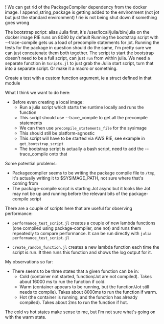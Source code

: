 ! We can get rid of the PackageCompiler dependency from the docker image.
! append_string_package is getting added to the environment (not jot but just the standard environment)
! rie is not being shut down if something goes wrong

The bootstrap script:
alias Julia first, it's /user/local/julia/bin/julia on the docker image
RIE runs on 8080 by default
Running the bootstrap script with --trace-compile gets us a load of precompile statements for jot.
Running the tests for the package in question should do the same, I'm pretty sure we can just concatenate them both together.
The script to start the bootstrap doesn't need to be a full script, can just `run` from within julia.
We need a separate function in `Scripts.jl` to just grab the Julia start script, turn that into a separate script. Or make it a macro or something.

Create a test with a custom function argument, ie a struct defined in that module

What I think we want to do here:
- Before even creating a local image:
  - Run a julia script which starts the runtime locally and runs the function
  - This script should use --trace_compile to get all the precompile statements
  - We can then use `precompile_statements_file` for the sysimage
  - This should still be platform-agnostic
  - This script will have to be started via AWS RIE, see example in `get_bootstrap_script`
  - The bootstrap script is actually a bash script, need to add the --trace_compile onto that

Some potential problems:
- Packagecompiler seems to be writing the package compile file to `/tmp`, it's actually writing it to $SYSIMAGE_PATH, not sure where that's coming from
- The package-compile script is starting Jot async but it looks like Jot may not be up and running before the relevant bits of the package-compile script

There are a couple of scripts here that are useful for observing performance:

- `performance_test_script.jl` creates a couple of new lambda functions (one compiled using package-compiler, one not) and runs them repeatedly to compare performance. It can be run directly with `julia performance_test_script.jl`

- `create_random_function.jl` creates a new lambda function each time the script is run. It then runs this function and shows the log output for it.

My observations so far:
- There seems to be three states that a given function can be in:
  - Cold (container not started, function/Jot are not compiled). Takes about 16000 ms to run the function if cold.
  - Warm (container appears to be running, but the function/Jot still needs to compile). Takes about 8000ms to run the function if warm.
  - Hot (the container is running, and the function has already compiled). Takes about 2ms to run the function if hot.

The cold vs hot states make sense to me, but I'm not sure what's going on with the warm state.
